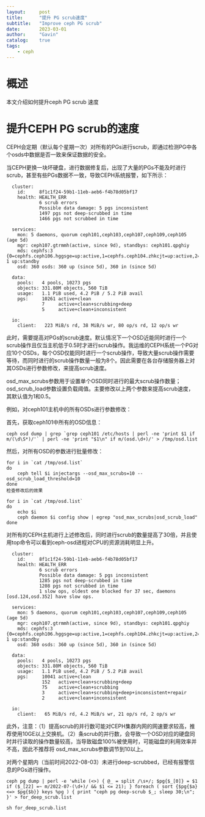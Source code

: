 ```yaml
---
layout:     post
title:      "提升 PG scrub速度"
subtitle:   "Improve ceph PG scrub"
date:       2023-03-01
author:     "Gavin"
catalog:    true
tags:
    - ceph
---
```



# 概述

本文介绍如何提升ceph PG scrub 速度



# 提升CEPH PG scrub的速度

CEPH会定期（默认每个星期一次）对所有的PGs进行scrub，即通过检测PG中各个osds中数据是否一致来保证数据的安全。

当CEPH更换一块坏硬盘，进行数据修复后，出现了大量的PGs不能及时进行scrub，甚至有些PGs数据不一致，导致CEPH系统报警，如下所示：

```
  cluster:
    id:     8f1c1f24-59b1-11eb-aeb6-f4b78d05bf17
    health: HEALTH_ERR
            6 scrub errors
            Possible data damage: 5 pgs inconsistent
            1497 pgs not deep-scrubbed in time
            1466 pgs not scrubbed in time

  services:
    mon: 5 daemons, quorum ceph101,ceph103,ceph107,ceph109,ceph105 (age 5d)
    mgr: ceph107.gtrmmh(active, since 9d), standbys: ceph101.qpghiy
    mds: cephfs:3 {0=cephfs.ceph106.hggsge=up:active,1=cephfs.ceph104.zhkcjt=up:active,2=cephfs.ceph102.imxzno=up:active} 1 up:standby
    osd: 360 osds: 360 up (since 5d), 360 in (since 5d)

  data:
    pools:   4 pools, 10273 pgs
    objects: 331.80M objects, 560 TiB
    usage:   1.1 PiB used, 4.2 PiB / 5.2 PiB avail
    pgs:     10261 active+clean
             7     active+clean+scrubbing+deep
             5     active+clean+inconsistent

  io:
    client:   223 MiB/s rd, 38 MiB/s wr, 80 op/s rd, 12 op/s wr
```

此时，需要提高对PGs的scrub速度。默认情况下一个OSD近能同时进行一个scrub操作且仅当主机低于0.5时才进行scrub操作。我运维的CEPH系统一个PG对应10个OSDs，每个OSD仅能同时进行一个scrub操作，导致大量scrub操作需要等待，而同时进行的scrub操作数量一般为8个。因此需要在各台存储服务器上对其OSDs进行参数修改，来提高scrub速度。

osd_max_scrubs参数用于设置单个OSD同时进行的最大scrub操作数量；osd_scrub_load参数设置负载阈值。主要修改以上两个参数来提高scrub速度，其默认值为1和0.5。

例如，对ceph101主机中的所有OSDs进行参数修改：

首先，获取ceph101中所有的OSD信息：

```ceph osd dump | grep `grep ceph101 /etc/hosts | perl -ne 'print $1 if m/(\d\S*)/'` | perl -ne 'print "$1\n" if m/(osd.\d+)/' > /tmp/osd.list```

然后，对所有OSD的参数进行批量修改：

```
for i in `cat /tmp/osd.list`
do
    ceph tell $i injectargs --osd_max_scrubs=10 --osd_scrub_load_threshold=10
done
检查修改后的效果

for i in `cat /tmp/osd.list`
do
    echo $i
    ceph daemon $i config show | egrep "osd_max_scrubs|osd_scrub_load"
done
```

对所有的CEPH主机进行上述修改后，同时进行scrub的数量提高了30倍，并且使用top命令可以看到ceph-osd进程对CPU的资源消耗明显上升。


```
  cluster:
    id:     8f1c1f24-59b1-11eb-aeb6-f4b78d05bf17
    health: HEALTH_ERR
            6 scrub errors
            Possible data damage: 5 pgs inconsistent
            1285 pgs not deep-scrubbed in time
            1208 pgs not scrubbed in time
            1 slow ops, oldest one blocked for 37 sec, daemons [osd.124,osd.352] have slow ops.

  services:
    mon: 5 daemons, quorum ceph101,ceph103,ceph107,ceph109,ceph105 (age 5d)
    mgr: ceph107.gtrmmh(active, since 9d), standbys: ceph101.qpghiy
    mds: cephfs:3 {0=cephfs.ceph106.hggsge=up:active,1=cephfs.ceph104.zhkcjt=up:active,2=cephfs.ceph102.imxzno=up:active} 1 up:standby
    osd: 360 osds: 360 up (since 5d), 360 in (since 5d)

  data:
    pools:   4 pools, 10273 pgs
    objects: 331.80M objects, 560 TiB
    usage:   1.1 PiB used, 4.2 PiB / 5.2 PiB avail
    pgs:     10041 active+clean
             152   active+clean+scrubbing+deep
             75    active+clean+scrubbing
             3     active+clean+scrubbing+deep+inconsistent+repair
             2     active+clean+inconsistent

  io:
    client:   65 MiB/s rd, 4.2 MiB/s wr, 21 op/s rd, 2 op/s wr
```

此外，注意：（1）提高scrub的并行数可能对CEPH集群内网的网速要求较高，推荐使用10GE以上交换机。（2）条scrub的并行数，会导致一个OSD对应的硬盘同时并行读取的操作数量较高，当导致磁盘100%被使用时，可能磁盘的利用效率并不高，因此不推荐将 osd_max_scrubs参数调节到10以上。

对两个星期内（当前时间2022-08-03）未进行deep-scrubbed，已经有报警信息的PGs进行操作。

```
ceph pg dump | perl -e 'while (<>) { @_ = split /\s+/; $pg{$_[0]} = $1 if ($_[22] =~ m/2022-07-(\d+)/ && $1 <= 21); } foreach ( sort {$pg{$a} <=> $pg{$b}} keys %pg ) { print "ceph pg deep-scrub $_; sleep 30;\n"; }' > for_deep_scrub.list

sh for_deep_scrub.list
```

